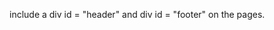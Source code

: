 <!--HEADER & FOOTER-->
<script>
  // fetch header.
  fetch("/assets/repeated-elements/header-for-project-pages.html")
    .then((response) => {
      if (!response.ok) {
        throw new Error("Failed to load header: " + response.statusText);
      }
      return response.text();
    })
    .then((html) => {
      document.getElementById("header").innerHTML = html;
    })
    .catch((error) => {
      console.error(error);
      document.getElementById("header").innerHTML = "<h1>Error loading header</h1>";
    });

  // fetch footer.
  fetch("/assets/repeated-elements/footer.html")
    .then((response) => {
      if (!response.ok) {
        throw new Error("Failed to load footer: " + response.statusText);
      }
      return response.text();
    })
    .then((html) => {
      document.getElementById("footer").innerHTML = html;
    })
    .catch((error) => {
      console.error(error);
      document.getElementById("footer").innerHTML = "<h1>Error loading footer</h1>";
    });
</script>

include a div id = "header" and div id = "footer" on the pages.
